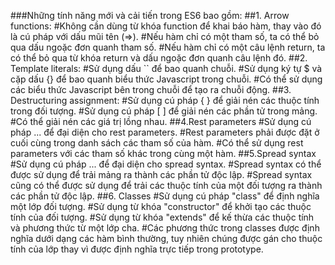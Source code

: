 ###Những tính năng mới và cải tiến trong ES6 bao gồm:
##1. Arrow functions:
#Không cần dùng từ khóa function để khai báo hàm, thay vào đó là cú pháp với dấu mũi tên (=>).
#Nếu hàm chỉ có một tham số, ta có thể bỏ qua dấu ngoặc đơn quanh tham số.
#Nếu hàm chỉ có một câu lệnh return, ta có thể bỏ qua từ khóa return và dấu ngoặc đơn quanh câu lệnh đó.
##2. Template literals:
#Sử dụng dấu `` để bao quanh chuỗi.
#Sử dụng ký tự $ và cặp dấu {} để bao quanh biểu thức Javascript trong chuỗi.
#Có thể sử dụng các biểu thức Javascript bên trong chuỗi để tạo ra chuỗi động.
##3. Destructuring assignment:
#Sử dụng cú pháp { } để giải nén các thuộc tính trong đối tượng.
#Sử dụng cú pháp [ ] để giải nén các phần tử trong mảng.
#Có thể giải nén các giá trị lồng nhau.
##4.Rest parameters
#Sử dụng cú pháp ... để đại diện cho rest parameters.
#Rest parameters phải được đặt ở cuối cùng trong danh sách các tham số của hàm.
#Có thể sử dụng rest parameters với các tham số khác trong cùng một hàm.
##5.Spread syntax
#Sử dụng cú pháp ... để đại diện cho spread syntax.
#Spread syntax có thể được sử dụng để trải mảng ra thành các phần tử độc lập.
#Spread syntax cũng có thể được sử dụng để trải các thuộc tính của một đối tượng ra thành các phần tử độc lập.
##6. Classes
#Sử dụng cú pháp "class" để định nghĩa một lớp đối tượng.
#Sử dụng từ khóa "constructor" để khởi tạo các thuộc tính của đối tượng.
#Sử dụng từ khóa "extends" để kế thừa các thuộc tính và phương thức từ một lớp cha.
#Các phương thức trong classes được định nghĩa dưới dạng các hàm bình thường, tuy nhiên chúng được gán cho thuộc tính của lớp thay vì được định nghĩa trực tiếp trong prototype.
